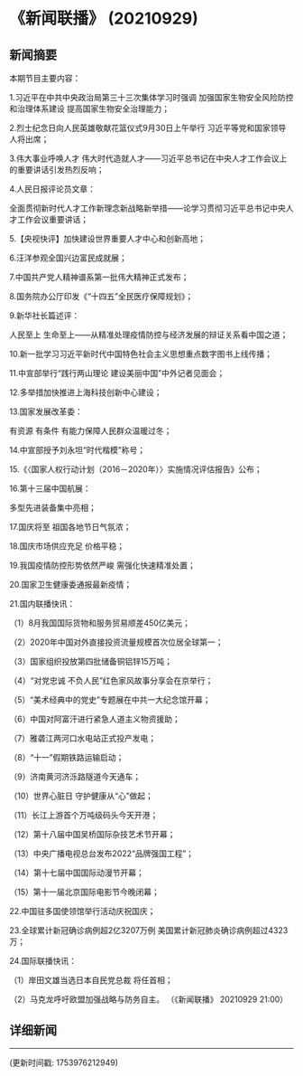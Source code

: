 # 《新闻联播》 (20210929)

## 新闻摘要

本期节目主要内容：


1.习近平在中共中央政治局第三十三次集体学习时强调 加强国家生物安全风险防控和治理体系建设 提高国家生物安全治理能力；


2.烈士纪念日向人民英雄敬献花篮仪式9月30日上午举行 习近平等党和国家领导人将出席；


3.伟大事业呼唤人才 伟大时代造就人才——习近平总书记在中央人才工作会议上的重要讲话引发热烈反响；


4.人民日报评论员文章：

全面贯彻新时代人才工作新理念新战略新举措——论学习贯彻习近平总书记中央人才工作会议重要讲话；


5.【央视快评】加快建设世界重要人才中心和创新高地；


6.汪洋参观全国兴边富民成就展；


7.中国共产党人精神谱系第一批伟大精神正式发布；


8.国务院办公厅印发《“十四五”全民医疗保障规划》；


9.新华社长篇述评：

人民至上 生命至上——从精准处理疫情防控与经济发展的辩证关系看中国之道；


10.新一批学习习近平新时代中国特色社会主义思想重点数字图书上线传播；


11.中宣部举行“践行两山理论 建设美丽中国”中外记者见面会；


12.多举措加快推进上海科技创新中心建设；


13.国家发展改革委：

有资源 有条件 有能力保障人民群众温暖过冬；


14.中宣部授予刘永坦“时代楷模”称号；


15.《〈国家人权行动计划（2016－2020年）〉实施情况评估报告》公布；


16.第十三届中国航展：

多型先进装备集中亮相；


17.国庆将至 祖国各地节日气氛浓；


18.国庆市场供应充足 价格平稳；


19.我国疫情防控形势依然严峻 需强化快速精准处置；


20.国家卫生健康委通报最新疫情；


21.国内联播快讯：


（1）8月我国国际货物和服务贸易顺差450亿美元；


（2）2020年中国对外直接投资流量规模首次位居全球第一；


（3）国家组织投放第四批储备铜铝锌15万吨；


（4）“对党忠诚 不负人民”红色家风故事分享会在京举行；


（5）“美术经典中的党史”专题展在中共一大纪念馆开幕；


（6）中国对阿富汗进行紧急人道主义物资援助；


（7）雅砻江两河口水电站正式投产发电；


（8）“十一”假期铁路运输启动；


（9）济南黄河济泺路隧道今天通车；


（10）世界心脏日 守护健康从“心”做起；


（11）长江上游首个万吨级码头今天开港；


（12）第十八届中国吴桥国际杂技艺术节开幕；


（13）中央广播电视总台发布2022“品牌强国工程”；


（14）第十七届中国国际动漫节开幕；


（15）第十一届北京国际电影节今晚闭幕；


22.中国驻多国使领馆举行活动庆祝国庆；


23.全球累计新冠确诊病例超2亿3207万例 美国累计新冠肺炎确诊病例超过4323万；


24.国际联播快讯：


（1）岸田文雄当选日本自民党总裁 将任首相；


（2）马克龙呼吁欧盟加强战略与防务自主。
（《新闻联播》 20210929 21:00）

## 详细新闻

---

(更新时间戳: 1753976212949)

